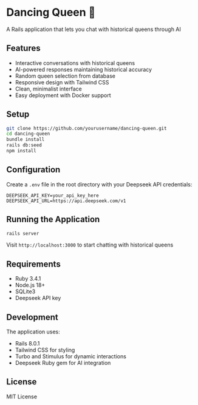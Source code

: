 # Dancing Queen 👑
A Rails application that lets you chat with historical queens through AI

## Features
- Interactive conversations with historical queens
- AI-powered responses maintaining historical accuracy
- Random queen selection from database
- Responsive design with Tailwind CSS
- Clean, minimalist interface
- Easy deployment with Docker support

## Setup
```bash
git clone https://github.com/yourusername/dancing-queen.git
cd dancing-queen
bundle install
rails db:seed
npm install
```

## Configuration
Create a `.env` file in the root directory with your Deepseek API credentials:
```
DEEPSEEK_API_KEY=your_api_key_here
DEEPSEEK_API_URL=https://api.deepseek.com/v1
```

## Running the Application
```bash
rails server
```
Visit `http://localhost:3000` to start chatting with historical queens

## Requirements
- Ruby 3.4.1
- Node.js 18+
- SQLite3
- Deepseek API key

## Development
The application uses:
- Rails 8.0.1
- Tailwind CSS for styling
- Turbo and Stimulus for dynamic interactions
- Deepseek Ruby gem for AI integration

## License
MIT License

